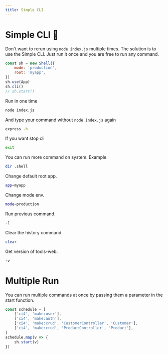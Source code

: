 ```yaml
---
title: Simple CLI
---
```

# Simple CLI :robot:
Don't want to rerun using `node index.js` multiple times. The solution is to use the Simple CLI. Just run it once and you are free to run any command.
```javascript {7}
const sh = new Shell({
	mode: 'production',
	root: 'myapp',
})
sh.use(App)
sh.cli()
// sh.start()
```
Run in one time
```bash
node index.js
```
And type your command without `node index.js` again
```bash
express -h
```
If you want stop cli
```bash
exit
```
You can run more command on system. Example
```bash
dir .shell
```
Change default root app.
```bash
app=myapp
```
Change mode env.
```bash
mode=production
```
Run previous command.
```bash
-1
```
Clear the history command.
```bash
clear
```
Get version of tools-web.
```bash
-v
```
# Multiple Run
You can run multiple commands at once by passing them a parameter in the start function.
```javascript
const schedule = [
	['ci4', 'make:user'],
	['ci4', 'make:auth'],
	['ci4', 'make:crud', 'CustomerController', 'Customer'],
	['ci4', 'make:crud', 'ProductController', 'Product'],
]
schedule.map(v => {
	sh.start(v)
})
```